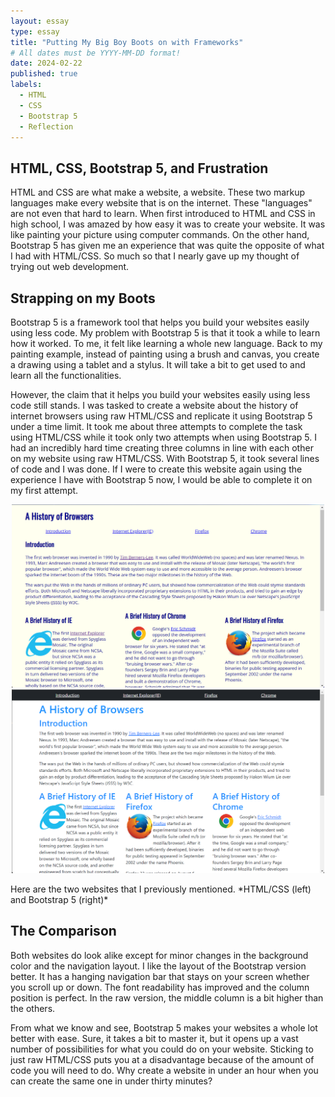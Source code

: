 ```yaml
---
layout: essay
type: essay
title: "Putting My Big Boy Boots on with Frameworks"
# All dates must be YYYY-MM-DD format!
date: 2024-02-22
published: true
labels:
  - HTML
  - CSS
  - Bootstrap 5
  - Reflection
---
```


## HTML, CSS, Bootstrap 5, and Frustration
HTML and CSS are what make a website, a website. These two markup languages make every website that is on the internet. These "languages" are not even that hard to learn. When first introduced to HTML and CSS in high school, I was amazed by how easy it was to create your website. It was like painting your picture using computer commands. On the other hand, Bootstrap 5 has given me an experience that was quite the opposite of what I had with HTML/CSS. So much so that I nearly gave up my thought of trying out web development.

## Strapping on my Boots
Bootstrap 5 is a framework tool that helps you build your websites easily using less code. My problem with Bootstrap 5 is that it took a while to learn how it worked. To me, it felt like learning a whole new language. Back to my painting example, instead of painting using a brush and canvas, you create a drawing using a tablet and a stylus. It will take a bit to get used to and learn all the functionalities. 

However, the claim that it helps you build your websites easily using less code still stands. I was tasked to create a website about the history of internet browsers using raw HTML/CSS and replicate it using Bootstrap 5 under a time limit. It took me about three attempts to complete the task using HTML/CSS while it took only two attempts when using Bootstrap 5. I had an incredibly hard time creating three columns in line with each other on my website using raw HTML/CSS. With Bootstrap 5, it took several lines of code and I was done. If I were to create this website again using the experience I have with Bootstrap 5 now, I would be able to complete it on my first attempt.
<p align="center">
  <img width="500px" class="rounded pe-4" src="../img/historyOfBrowsers_raw.png">
  <img width="500px" class="rounded pe-4" src="../img/historyOfBrowsers_bootstrap.png">
</p>
Here are the two websites that I previously mentioned. *HTML/CSS (left) and Bootstrap 5 (right)*

## The Comparison
Both websites do look alike except for minor changes in the background color and the navigation layout. I like the layout of the Bootstrap version better. It has a hanging navigation bar that stays on your screen whether you scroll up or down. The font readability has improved and the column position is perfect. In the raw version, the middle column is a bit higher than the others.

From what we know and see, Bootstrap 5 makes your websites a whole lot better with ease. Sure, it takes a bit to master it, but it opens up a vast number of possibilities for what you could do on your website. Sticking to just raw HTML/CSS puts you at a disadvantage because of the amount of code you will need to do. Why create a website in under an hour when you can create the same one in under thirty minutes?
